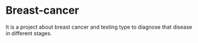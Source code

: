 # Breast-cancer
It is a project about breast cancer and testing type to diagnose that disease in different stages.
